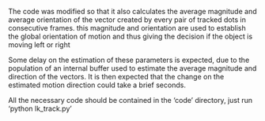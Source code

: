 
The code was modified so that it also calculates the average magnitude and average orientation of the vector created by every pair of tracked dots in consecutive frames. this magnitude and orientation are used to establish the global orientation of motion and thus giving the decision if the object is moving left or right

Some delay on the estimation of these parameters is expected, due to the population of an internal buffer used to estimate the average magnitude and direction of the vectors. It is then expected that the change on the estimated motion direction could take a brief seconds.

All the necessary code should be contained in the ‘code’ directory, just run ‘python lk_track.py’
